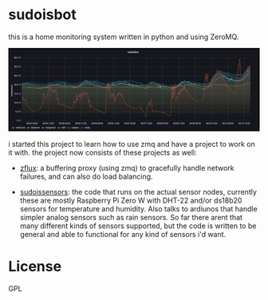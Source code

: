 # sudoisbot

this is a home monitoring system written in python and using ZeroMQ.

![sudoisbot in grafna](sudoisbot-grafana.jpg)

i started this project to learn how to use zmq and have a project to
work on it with. the project now consists of these projects as well:

 * [zflux](https://git.sudo.is/ben/zflux): a buffering proxy (using
 zmq) to gracefully handle network failures, and can also do load
 balancing.

 * [sudoissensors](http://git.sudo.is): the code that runs on the
   actual sensor nodes, currently these are mostly Raspberry Pi Zero W
   with DHT-22 and/or ds18b20 sensors for temperature and
   humidity. Also talks to ardiunos that handle simpler analog sensors
   such as rain sensors. So far there arent that many different kinds
   of sensors supported, but the code is written to be general and
   able to functional for any kind of sensors i'd want.




# License

GPL

